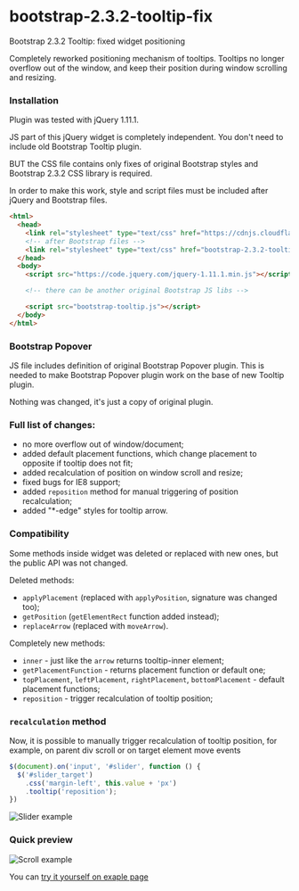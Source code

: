# bootstrap-2.3.2-tooltip-fix
Bootstrap 2.3.2 Tooltip: fixed widget positioning

Completely reworked positioning mechanism of tooltips. Tooltips no longer overflow out of the window, and keep their position during window scrolling and resizing.

### Installation

Plugin was tested with jQuery 1.11.1.

JS part of this jQuery widget is completely independent.
You don't need to include old Bootstrap Tooltip plugin.

BUT the CSS file contains only fixes of original Bootstrap styles and Bootstrap 2.3.2 CSS library is required.

In order to make this work, style and script files must be included after jQuery and Bootstrap files.

```html
<html>
  <head>
    <link rel="stylesheet" type="text/css" href="https://cdnjs.cloudflare.com/ajax/libs/twitter-bootstrap/2.3.2/css/bootstrap.min.css">
    <!-- after Bootstrap files -->
    <link rel="stylesheet" type="text/css" href="bootstrap-2.3.2-tooltip-fix.css">
  </head>
  <body>
    <script src="https://code.jquery.com/jquery-1.11.1.min.js"></script>

    <!-- there can be another original Bootstrap JS libs -->

    <script src="bootstrap-tooltip.js"></script>
  </body>
</html>
```

### Bootstrap Popover

JS file includes definition of original Bootstrap Popover plugin.
This is needed to make Bootstrap Popover plugin work on the base of new Tooltip plugin.

Nothing was changed, it's just a copy of original plugin.

### Full list of changes:
- no more overflow out of window/document;
- added default placement functions, which change placement to opposite if tooltip does not fit;
- added recalculation of position on window scroll and resize;
- fixed bugs for IE8 support;
- added `reposition` method for manual triggering of position recalculation;
- added "*-edge" styles for tooltip arrow.

### Compatibility

Some methods inside widget was deleted or replaced with new ones, but the public API was not changed.

Deleted methods:
- `applyPlacement` (replaced with `applyPosition`, signature was changed too);
- `getPosition` (`getElementRect` function added instead);
- `replaceArrow` (replaced with `moveArrow`).

Completely new methods:
- `inner` - just like the `arrow` returns tooltip-inner element;
- `getPlacementFunction` - returns placement function or default one;
- `topPlacement`, `leftPlacement`, `rightPlacement`, `bottomPlacement` - default placement functions;
- `reposition` - trigger recalculation of tooltip position;

### `recalculation` method

Now, it is possible to manually trigger recalculation of tooltip position, for example, on parent div scroll or on target element move events

```js
$(document).on('input', '#slider', function () {
  $('#slider_target')
    .css('margin-left', this.value + 'px')
    .tooltip('reposition');
})
```

![Slider example](https://i.imgur.com/LiE58U9.gif)

### Quick preview

![Scroll example](https://i.imgur.com/0awPdES.gif)

You can [try it yourself on exaple page](https://mitasov-ra.github.io/bootstrap-2.3.2-tooltip-fix/)
